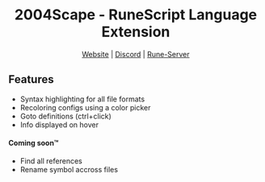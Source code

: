 <div align="center">

<h1>2004Scape - RuneScript Language Extension</h1>

[Website](https://2004scape.org) | [Discord](https://discord.2004scape.org) | [Rune-Server](https://www.rune-server.ee/runescape-development/rs2-server/projects/701698-lost-city-225-emulation.html)

</div>

## Features

* Syntax highlighting for all file formats
* Recoloring configs using a color picker
* Goto definitions (ctrl+click)
* Info displayed on hover

#### Coming soon™

* Find all references
* Rename symbol accross files
